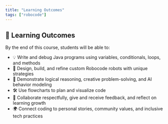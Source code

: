```yaml
---
title: "Learning Outcomes"
tags: ["robocode"]
---
```


## 🎯 Learning Outcomes

By the end of this course, students will be able to:

- 💡 Write and debug Java programs using variables, conditionals, loops, and methods
- 🤖 Design, build, and refine custom Robocode robots with unique strategies
- 🧠 Demonstrate logical reasoning, creative problem-solving, and AI behavior modeling
- 🛠️ Use flowcharts to plan and visualize code
- 🤲 Collaborate respectfully, give and receive feedback, and reflect on learning growth
- 🌍 Connect coding to personal stories, community values, and inclusive tech practices
